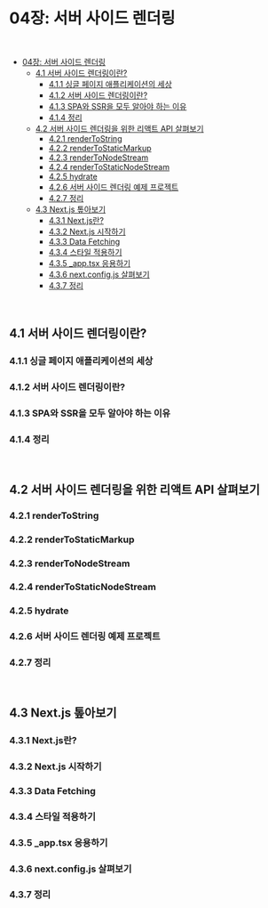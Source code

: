 # 04장: 서버 사이드 렌더링

<br>

- [04장: 서버 사이드 렌더링](#04장-서버-사이드-렌더링)
  - [4.1 서버 사이드 렌더링이란?](#41-서버-사이드-렌더링이란)
    - [4.1.1 싱글 페이지 애플리케이션의 세상](#411-싱글-페이지-애플리케이션의-세상)
    - [4.1.2 서버 사이드 렌더링이란?](#412-서버-사이드-렌더링이란)
    - [4.1.3 SPA와 SSR을 모두 알아야 하는 이유](#413-spa와-ssr을-모두-알아야-하는-이유)
    - [4.1.4 정리](#414-정리)
  - [4.2 서버 사이드 렌더링을 위한 리액트 API 살펴보기](#42-서버-사이드-렌더링을-위한-리액트-api-살펴보기)
    - [4.2.1 renderToString](#421-rendertostring)
    - [4.2.2 renderToStaticMarkup](#422-rendertostaticmarkup)
    - [4.2.3 renderToNodeStream](#423-rendertonodestream)
    - [4.2.4 renderToStaticNodeStream](#424-rendertostaticnodestream)
    - [4.2.5 hydrate](#425-hydrate)
    - [4.2.6 서버 사이드 렌더링 예제 프로젝트](#426-서버-사이드-렌더링-예제-프로젝트)
    - [4.2.7 정리](#427-정리)
  - [4.3 Next.js 톺아보기](#43-nextjs-톺아보기)
    - [4.3.1 Next.js란?](#431-nextjs란)
    - [4.3.2 Next.js 시작하기](#432-nextjs-시작하기)
    - [4.3.3 Data Fetching](#433-data-fetching)
    - [4.3.4 스타일 적용하기](#434-스타일-적용하기)
    - [4.3.5 \_app.tsx 응용하기](#435-_apptsx-응용하기)
    - [4.3.6 next.config.js 살펴보기](#436-nextconfigjs-살펴보기)
    - [4.3.7 정리](#437-정리)

<br>

## 4.1 서버 사이드 렌더링이란?
### 4.1.1 싱글 페이지 애플리케이션의 세상
### 4.1.2 서버 사이드 렌더링이란?
### 4.1.3 SPA와 SSR을 모두 알아야 하는 이유
### 4.1.4 정리

<br>

## 4.2 서버 사이드 렌더링을 위한 리액트 API 살펴보기
### 4.2.1 renderToString
### 4.2.2 renderToStaticMarkup
### 4.2.3 renderToNodeStream
### 4.2.4 renderToStaticNodeStream
### 4.2.5 hydrate
### 4.2.6 서버 사이드 렌더링 예제 프로젝트
### 4.2.7 정리

<br>

## 4.3 Next.js 톺아보기
### 4.3.1 Next.js란?
### 4.3.2 Next.js 시작하기
### 4.3.3 Data Fetching
### 4.3.4 스타일 적용하기
### 4.3.5 _app.tsx 응용하기
### 4.3.6 next.config.js 살펴보기
### 4.3.7 정리
